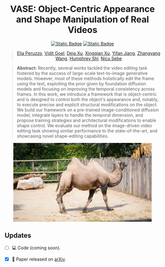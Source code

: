 <div align="center", style="text-align: center">
<h1 style="text-align: center">
VASE: Object-Centric Appearance and Shape Manipulation of Real Videos
</h1>

[![Static Badge](https://img.shields.io/badge/arXiv%20-%20?logo=arXiv&labelColor=red&color=red&link=https://arxiv.org/)](https://arxiv.org/)
[![Static Badge](https://img.shields.io/badge/website%20-%20?labelColor=blue&color=blue&link=https://helia95.github.io/vase-website/)](https://helia95.github.io/vase-website/)

> [Elia Peruzzo](https://helia95.github.io/), [Vidit Goel](https://vidit98.github.io/), [Deja Xu](https://ir1d.github.io/), [Xingqian Xu](https://xingqian2018.github.io/), [Yifan Jiang](https://yifanjiang19.github.io/), [Zhangyang Wang](https://vita-group.github.io/), [Humphrey Shi](https://www.humphreyshi.com/), [Nicu Sebe](https://disi.unitn.it/~sebe/)

</div>

> **Abstract:** Recently, several works tackled the video editing task fostered by the success of large-scale text-to-image generative models. However, most of these methods holistically edit the frame using the text, exploiting the prior given by foundation diffusion models and focusing on improving the temporal consistency across frames. In this work, we introduce a framework that is object-centric and is designed to control both the object's appearance and, notably, to execute precise and explicit structural modifications on the object.
> We build our framework on a pre-trained image-conditioned diffusion model, integrate layers to handle the temporal dimension, and propose training strategies and architectural modifications to enable shape control. We evaluate our method on the image-driven video editing task showing similar performance to the state-of-the-art, and showcasing novel shape-editing capabilities.

<div align="center", style="text-align: center">
    <img src="./assets/teaser.gif">
</div>

## Updates

- [ ] :computer: Code (coming soon).
- [x] :page_facing_up: Paper released on [arXiv](https://arxiv.org/).

